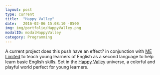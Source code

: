 ```yaml
---
layout: post
type: current
title:  "Happy Valley"
date:   2016-02-06 15:08:10 -0500
img: img/portfolio/HappyValley.png
modalID: modalHappyValley
category: Programming
---
```

A current project does this push have an effect? in conjunction with [ME Limited][me-link] to teach young learners of English as a second language to help learn basic English skills. Set in the [Happy Valley][happy-valley-link] universe, a colorful and playful world perfect for young learners.
 
[happy-valley-link]: http://www.happyvalley.tv/
[me-link]: http://www.mellimited.com/